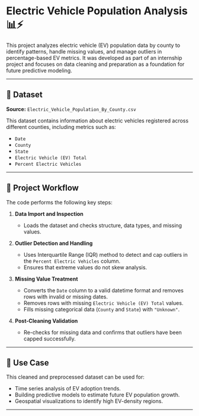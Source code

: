 # Electric Vehicle Population Analysis 📊⚡

This project analyzes electric vehicle (EV) population data by county to identify patterns, handle missing values, and manage outliers in percentage-based EV metrics. It was developed as part of an internship project and focuses on data cleaning and preparation as a foundation for future predictive modeling.

---

## 📁 Dataset

**Source:** `Electric_Vehicle_Population_By_County.csv`

This dataset contains information about electric vehicles registered across different counties, including metrics such as:

- `Date`
- `County`
- `State`
- `Electric Vehicle (EV) Total`
- `Percent Electric Vehicles`

---

## 🔧 Project Workflow

The code performs the following key steps:

1. **Data Import and Inspection**
   - Loads the dataset and checks structure, data types, and missing values.

2. **Outlier Detection and Handling**
   - Uses Interquartile Range (IQR) method to detect and cap outliers in the `Percent Electric Vehicles` column.
   - Ensures that extreme values do not skew analysis.

3. **Missing Value Treatment**
   - Converts the `Date` column to a valid datetime format and removes rows with invalid or missing dates.
   - Removes rows with missing `Electric Vehicle (EV) Total` values.
   - Fills missing categorical data (`County` and `State`) with `"Unknown"`.

4. **Post-Cleaning Validation**
   - Re-checks for missing data and confirms that outliers have been capped successfully.

---

## 💼 Use Case

This cleaned and preprocessed dataset can be used for:

- Time series analysis of EV adoption trends.
- Building predictive models to estimate future EV population growth.
- Geospatial visualizations to identify high EV-density regions.

---


